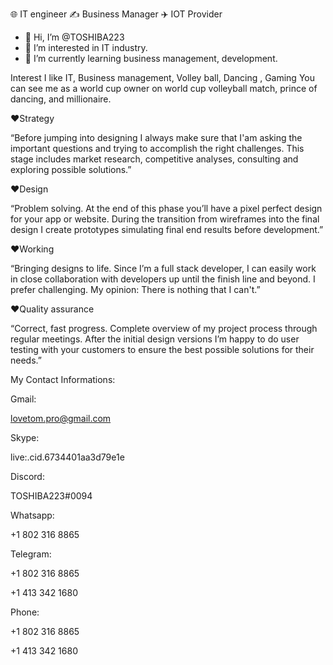 🌐 IT engineer ✍️ Business Manager ✈️ IOT Provider
- 👋 Hi, I’m @TOSHIBA223
- 👀 I’m interested in IT industry.
- 🌱 I’m currently learning business management, development.

Interest 
I like IT, Business management, Volley ball, Dancing , Gaming
You can see me as a world cup owner on world cup volleyball match, prince of dancing, and millionaire.

❤Strategy

“Before jumping into designing I always make sure that I'am asking the important questions and trying to accomplish the right challenges. This stage includes market research, competitive analyses, consulting and exploring possible solutions.”

❤Design

“Problem solving. At the end of this phase you’ll have a pixel perfect design for your app or website. During the transition from wireframes into the final design I create prototypes simulating final end results before development.”

❤Working

“Bringing designs to life. Since I’m a full stack developer, I can easily work in close collaboration with developers up until the finish line and beyond. I prefer challenging. My opinion: There is nothing that I can't.”

❤Quality assurance

“Correct, fast progress. Complete overview of my project process through regular meetings. After the initial design versions I’m happy to do user testing with your customers to ensure the best possible solutions for their needs.”



My Contact Informations:


Gmail:

lovetom.pro@gmail.com

Skype:

live:.cid.6734401aa3d79e1e

Discord:

TOSHIBA223#0094

Whatsapp:

+1 802 316 8865

Telegram:

+1 802 316 8865

+1 413 342 1680

Phone:

+1 802 316 8865

+1 413 342 1680
